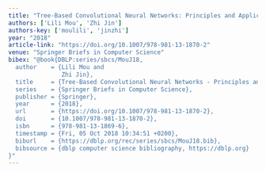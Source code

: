 ```yaml
---
title: "Tree-Based Convolutional Neural Networks: Principles and Applications"
authors: ['Lili Mou', 'Zhi Jin']
authors-key: ['moulili', 'jinzhi']
year: "2018"
article-link: "https://doi.org/10.1007/978-981-13-1870-2"
venue: "Springer Briefs in Computer Science"
bibex: "@book{DBLP:series/sbcs/MouJ18,
  author    = {Lili Mou and
               Zhi Jin},
  title     = {Tree-Based Convolutional Neural Networks - Principles and Applications},
  series    = {Springer Briefs in Computer Science},
  publisher = {Springer},
  year      = {2018},
  url       = {https://doi.org/10.1007/978-981-13-1870-2},
  doi       = {10.1007/978-981-13-1870-2},
  isbn      = {978-981-13-1869-6},
  timestamp = {Fri, 05 Oct 2018 10:34:51 +0200},
  biburl    = {https://dblp.org/rec/series/sbcs/MouJ18.bib},
  bibsource = {dblp computer science bibliography, https://dblp.org}
}"
---
```

